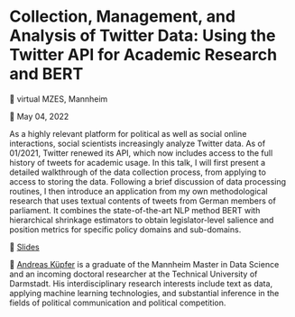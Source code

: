# Collection, Management, and Analysis of Twitter Data: Using the Twitter API for Academic Research and BERT

📍 virtual MZES, Mannheim

📆 May 04, 2022

As a highly relevant platform for political as well as social online interactions, social scientists increasingly analyze Twitter data. As of 01/2021, Twitter renewed its API, which now includes access to the full history of tweets for academic usage. In this talk, I will first present a detailed walkthrough of the data collection process, from applying to access to storing the data. Following a brief discussion of data processing routines,  I then introduce an application from my own methodological research that uses textual contents of tweets from German members of parliament. It combines the state-of-the-art NLP method BERT with hierarchical shrinkage estimators to obtain legislator-level salience and position metrics for specific policy domains and sub-domains.

📝 [Slides](https://github.com/SocialScienceDataLab/twitter-api-bert-method/blob/main/slides-twitter-api-bert-method.pdf)

👤 [Andreas Küpfer](https://twitter.com/ankuepfer) is a graduate of the Mannheim Master in Data Science and an incoming doctoral researcher at the Technical University of Darmstadt. His interdisciplinary research interests include text as data, applying machine learning technologies, and substantial inference in the fields of political communication and political competition.
